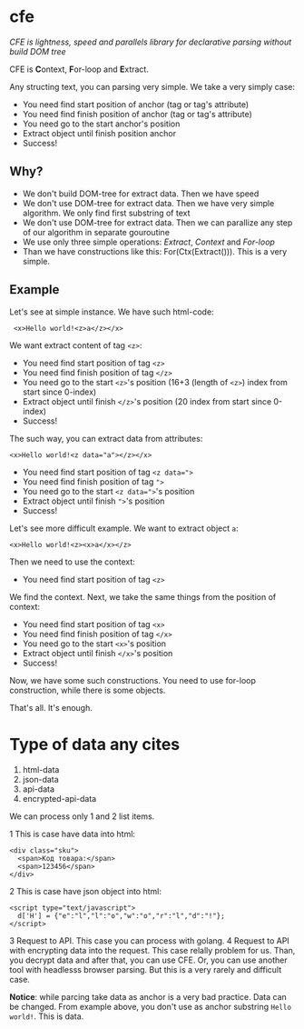 # cfe

*CFE is lightness, speed and parallels library for declarative parsing without build DOM tree*

CFE is **C**ontext, **F**or-loop and **E**xtract. 

Any structing text, you can parsing very simple. We take a very simply case:

  - You need find start position of anchor (tag or tag's attribute)
  - You need find finish position of anchor (tag or tag's attribute)
  - You need go to the start anchor's position
  - Extract object until finish position anchor
  - Success!
  
## Why?

- We don't build DOM-tree for extract data. Then we have speed
- We don't use DOM-tree for extract data. Then we have very simple algorithm. We only find first substring of text
- We don't use DOM-tree for extract data. Then we can parallize any step of our algorithm in separate gouroutine
- We use only three simple operations: *Extract*, *Context* and *For-loop*
- Than we have constructions like this: For(Ctx(Extract())). This is a very simple.

## Example

Let's see at simple instance. We have such html-code:

     <x>Hello world!<z>a</z></x>
  
We want extract content of tag `<z>`:

  - You need find start position of tag `<z>`
  - You need find finish position of tag `</z>`
  - You need go to the start `<z>`'s position (16+3 (length of `<z>`) index from start since 0-index)
  - Extract object until finish `</z>`'s position  (20 index from start since 0-index)
  - Success!
  
The such way, you can extract data from attributes:

    <x>Hello world!<z data="a"></z></x>

  - You need find start position of tag `<z data=">`
  - You need find finish position of tag `">`
  - You need go to the start `<z data=">`'s position
  - Extract object until finish `">`'s position
  - Success!
  
Let's see more difficult example. We want to extract object `a`:

    <x>Hello world!<z><x>a</x></z>
    
Then we need to use the context:

  - You need find start position of tag `<z>`
 
We find the context. Next, we take the same things from the position of context:

  - You need find start position of tag `<x>`
  - You need find finish position of tag `</x>`
  - You need go to the start `<x>`'s position
  - Extract object until finish `</x>`'s position
  - Success!
  
Now, we have some such constructions. You need to use for-loop construction, while there is some objects.

That's all. It's enough.

# Type of data any cites

1. html-data
2. json-data
3. api-data
4. encrypted-api-data

We can process only 1 and 2 list items.

1 This is case have data into html:

    <div class="sku">
      <span>Код товара:</span>
      <span>123456</span>
    </div>
    
2 This is case have json object into html:

    <script type="text/javascript">
      d['H'] = {"e":"l","l":"o","w":"o","r":"l","d":"!"};
    </script>
    
3 Request to API. This case you can process with golang.
4 Request to API with encrypting data into the request. This case relally problem for us. Than, you decrypt data and after that, you can use CFE. Or, you can use another tool with headlesss browser parsing. But this is a very rarely and difficult case. 

**Notice**: while parcing take data as anchor is a very bad practice. Data can be changed. From example above, you don't use as anchor substring `Hello world!`. This is data.
